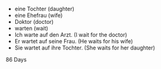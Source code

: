 * eine Tochter (daughter)
* eine Ehefrau (wife)
* Doktor (doctor)
* warten (wait)
* Ich warte auf den Arzt. (I wait for the doctor)
* Er wartet auf seine Frau. (He waits for his wife)
* Sie wartet auf ihre Tochter. (She waits for her daughter)

86 Days 
